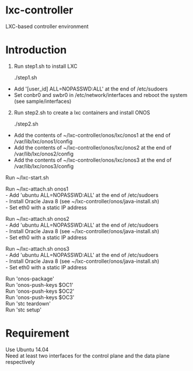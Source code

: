 # lxc-controller
LXC-based controller environment

# Introduction
1. Run step1.sh to install LXC<br />

	./step1.sh<br />
  
  - Add '[user_id] ALL=NOPASSWD:ALL' at the end of /etc/sudoers<br />
  - Set conbr0 and swbr0 in /etc/network/interfaces and reboot the system (see sample/interfaces)<br />

2. Run step2.sh to create a lxc containers and install ONOS<br />

	./step2.sh<br />

  - Add the contents of ~/lxc-controller/onos/lxc/onos1 at the end of /var/lib/lxc/onos1/config<br />
  - Add the contents of ~/lxc-controller/onos/lxc/onos2 at the end of /var/lib/lxc/onos2/config<br />
  - Add the contents of ~/lxc-controller/onos/lxc/onos3 at the end of /var/lib/lxc/onos3/config<br />

  Run ~/lxc-start.sh<br />

  Run ~/lxc-attach.sh onos1<br />
    - Add 'ubuntu ALL=NOPASSWD:ALL' at the end of /etc/sudoers<br />
    - Install Oracle Java 8 (see ~/lxc-controller/onos/java-install.sh)<br />
    - Set eth0 with a static IP address<br />

  Run ~/lxc-attach.sh onos2<br />
    - Add 'ubuntu ALL=NOPASSWD:ALL' at the end of /etc/sudoers<br />
    - Install Oracle Java 8 (see ~/lxc-controller/onos/java-install.sh)<br />
    - Set eth0 with a static IP address<br />

  Run ~/lxc-attach.sh onos3<br />
    - Add 'ubuntu ALL=NOPASSWD:ALL' at the end of /etc/sudoers<br />
    - Install Oracle Java 8 (see ~/lxc-controller/onos/java-install.sh)<br />
    - Set eth0 with a static IP address<br />

  Run 'onos-package'<br />
  Run 'onos-push-keys $OC1'<br />
  Run 'onos-push-keys $OC2'<br />
  Run 'onos-push-keys $OC3'<br />
  Run 'stc teardown'<br />
  Run 'stc setup'<br />

# Requirement
Use Ubuntu 14.04<br />
Need at least two interfaces for the control plane and the data plane respectively<br />
